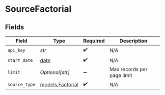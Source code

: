# SourceFactorial


## Fields

| Field                                                                | Type                                                                 | Required                                                             | Description                                                          |
| -------------------------------------------------------------------- | -------------------------------------------------------------------- | -------------------------------------------------------------------- | -------------------------------------------------------------------- |
| `api_key`                                                            | *str*                                                                | :heavy_check_mark:                                                   | N/A                                                                  |
| `start_date`                                                         | [date](https://docs.python.org/3/library/datetime.html#date-objects) | :heavy_check_mark:                                                   | N/A                                                                  |
| `limit`                                                              | *Optional[str]*                                                      | :heavy_minus_sign:                                                   | Max records per page limit                                           |
| `source_type`                                                        | [models.Factorial](../models/factorial.md)                           | :heavy_check_mark:                                                   | N/A                                                                  |